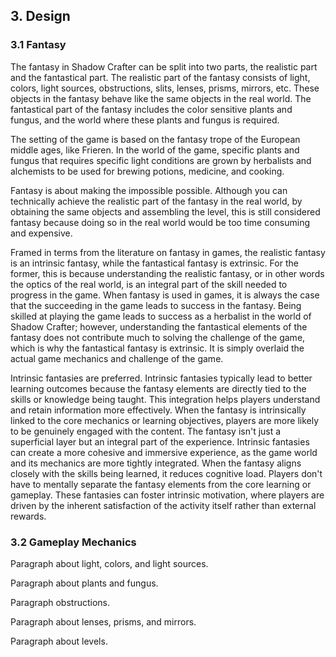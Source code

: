 ## 3. Design

### 3.1 Fantasy

The fantasy in Shadow Crafter can be split into two parts, the realistic part and the fantastical part. The realistic part of the fantasy consists of light, colors, light sources, obstructions, slits, lenses, prisms, mirrors, etc. These objects in the fantasy behave like the same objects in the real world. The fantastical part of the fantasy includes the color sensitive plants and fungus, and the world where these plants and fungus is required.

The setting of the game is based on the fantasy trope of the European middle ages, like Frieren. In the world of the game, specific plants and fungus that requires specific light conditions are grown by herbalists and alchemists to be used for brewing potions, medicine, and cooking.

Fantasy is about making the impossible possible. Although you can technically achieve the realistic part of the fantasy in the real world, by obtaining the same objects and assembling the level, this is still considered fantasy because doing so in the real world would be too time consuming and expensive.

Framed in terms from the literature on fantasy in games, the realistic fantasy is an intrinsic fantasy, while the fantastical fantasy is extrinsic. For the former, this is because understanding the realistic fantasy, or in other words the optics of the real world, is an integral part of the skill needed to progress in the game. When fantasy is used in games, it is always the case that the succeeding in the game leads to success in the fantasy. Being skilled at playing the game leads to success as a herbalist in the world of Shadow Crafter; however, understanding the fantastical elements of the fantasy does not contribute much to solving the challenge of the game, which is why the fantastical fantasy is extrinsic. It is simply overlaid the actual game mechanics and challenge of the game.

Intrinsic fantasies are preferred. Intrinsic fantasies typically lead to better learning outcomes because the fantasy elements are directly tied to the skills or knowledge being taught. This integration helps players understand and retain information more effectively. When the fantasy is intrinsically linked to the core mechanics or learning objectives, players are more likely to be genuinely engaged with the content. The fantasy isn't just a superficial layer but an integral part of the experience. Intrinsic fantasies can create a more cohesive and immersive experience, as the game world and its mechanics are more tightly integrated. When the fantasy aligns closely with the skills being learned, it reduces cognitive load. Players don't have to mentally separate the fantasy elements from the core learning or gameplay. These fantasies can foster intrinsic motivation, where players are driven by the inherent satisfaction of the activity itself rather than external rewards.

### 3.2 Gameplay Mechanics

Paragraph about light, colors, and light sources.

Paragraph about plants and fungus.

Paragraph obstructions.

Paragraph about lenses, prisms, and mirrors.

Paragraph about levels.
